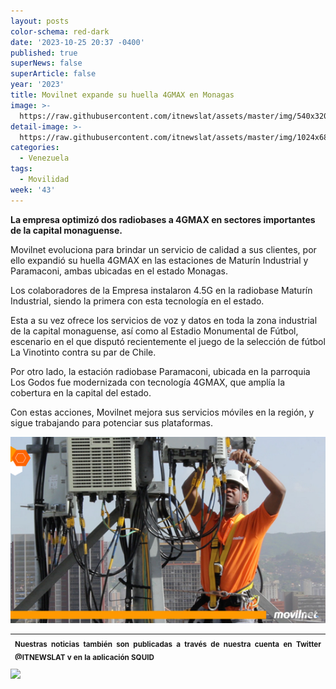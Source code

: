 ```yaml
---
layout: posts
color-schema: red-dark
date: '2023-10-25 20:37 -0400'
published: true
superNews: false
superArticle: false
year: '2023'
title: Movilnet expande su huella 4GMAX en Monagas
image: >-
  https://raw.githubusercontent.com/itnewslat/assets/master/img/540x320/Movilnet-Antena-p.jpg
detail-image: >-
  https://raw.githubusercontent.com/itnewslat/assets/master/img/1024x680/Movilnet-Antena-g.jpg
categories:
  - Venezuela
tags:
  - Movilidad
week: '43'
---
```

**La empresa optimizó dos radiobases a 4GMAX en sectores importantes de la capital monaguense.**

Movilnet evoluciona para brindar un servicio de calidad a sus clientes, por ello expandió su huella 4GMAX en las estaciones de Maturín Industrial y Paramaconi, ambas ubicadas en el estado Monagas.

Los colaboradores de la Empresa instalaron 4.5G en la radiobase Maturín Industrial, siendo la primera con esta tecnología en el estado. 

Esta a su vez ofrece los servicios de voz y datos en toda la zona industrial de la capital monaguense, así como al Estadio Monumental de Fútbol, escenario en el que disputó recientemente el juego de la selección de fútbol La Vinotinto contra su par de Chile.

Por otro lado, la estación radiobase Paramaconi, ubicada en la parroquia Los Godos fue modernizada con tecnología 4GMAX, que amplía la cobertura en la capital del estado.

Con estas acciones, Movilnet mejora sus servicios móviles en la región, y sigue trabajando para potenciar sus plataformas.

![](https://raw.githubusercontent.com/itnewslat/assets/master/img/540x320/Movilnet-Antena-p.jpg)

<table style="height: 42px;" width="569">
<tbody>
<tr>
<td style="text-align: justify;"><sub><strong>Nuestras noticias también son publicadas a través de nuestra cuenta en Twitter <a href="https://twitter.com/itnewslat?lang=es">@ITNEWSLAT</a> y en la aplicación <a href="https://squidapp.co/en/">SQUID</a></strong></sub></td>
</tr>
</tbody>
</table>

<img src="https://tracker.metricool.com/c3po.jpg?hash=56f88a41e39ab42c063cc51676587a04"/>